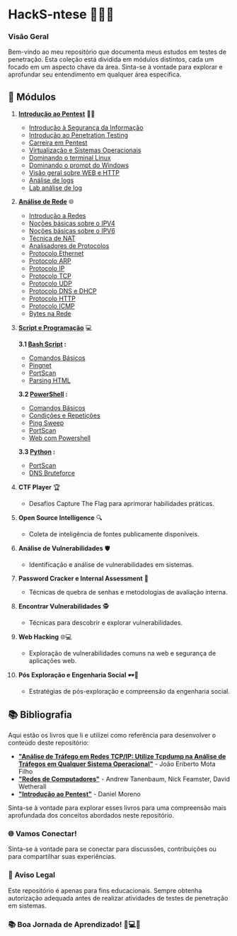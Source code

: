 # HackS-ntese 🕵️‍♂️💼

### Visão Geral

Bem-vindo ao meu repositório que documenta meus estudos em testes de penetração. Esta coleção está dividida em módulos distintos, cada um focado em um aspecto chave da área. Sinta-se à vontade para explorar e aprofundar seu entendimento em qualquer área específica.

## 🚀 Módulos

1. **[Introdução ao Pentest](https://github.com/Dudarng/HackS-ntese/tree/main/Introdução%20ao%20Pentest)** 🕵️‍♂️
   - [Introdução à Segurança da Informação](https://github.com/Dudarng/HackS-ntese/blob/main/Introdu%C3%A7%C3%A3o%20ao%20Pentest/Introdu%C3%A7%C3%A3o%20%C3%A0%20Seguran%C3%A7a%20da%20Informa%C3%A7%C3%A3o.md)
   - [Introdução ao Penetration Testing](https://github.com/Dudarng/HackS-ntese/blob/main/Introdu%C3%A7%C3%A3o%20ao%20Pentest/Introdu%C3%A7%C3%A3o%20ao%20Penetration%20Testing.md)
   - [Carreira em Pentest](https://github.com/Dudarng/HackS-ntese/blob/main/Introdu%C3%A7%C3%A3o%20ao%20Pentest/Carreira.md)
   - [Virtualização e Sistemas Operacionais](https://github.com/Dudarng/HackS-ntese/blob/main/Introdu%C3%A7%C3%A3o%20ao%20Pentest/Virtualiza%C3%A7%C3%A3o%20e%20Sistemas%20Operacionais.md)
   - [Dominando o terminal Linux](https://github.com/Dudarng/HackS-ntese/blob/main/Introdu%C3%A7%C3%A3o%20ao%20Pentest/Dominando%20o%20terminal%20Linux.md)
   - [Dominando o prompt do Windows](https://github.com/Dudarng/HackS-ntese/blob/main/Introdu%C3%A7%C3%A3o%20ao%20Pentest/Dominando%20o%20prompt%20do%20Windows.md)
   - [Visão geral sobre WEB e HTTP](https://github.com/Dudarng/HackS-ntese/blob/main/Introdu%C3%A7%C3%A3o%20ao%20Pentest/Vis%C3%A3o%20geral%20sobre%20WEB%20e%20HTTP.md)
   - [Análise de logs](https://github.com/Dudarng/HackS-ntese/blob/main/Introdu%C3%A7%C3%A3o%20ao%20Pentest/An%C3%A1lise%20de%20logs.md)
   - [Lab análise de log](https://github.com/Dudarng/HackS-ntese/blob/main/Introdu%C3%A7%C3%A3o%20ao%20Pentest/Lab%20an%C3%A1lise%20de%20log.md)
     

2. **[Análise de Rede](https://github.com/Dudarng/HackS-ntese/tree/main/Análise%20de%20Rede)** 🌐
   - [Introdução a Redes](https://github.com/Dudarng/HackS-ntese/blob/main/An%C3%A1lise%20de%20Rede/Introdu%C3%A7%C3%A3o%20a%20Redes.md)
   - [Noções básicas sobre o IPV4](https://github.com/Dudarng/HackS-ntese/blob/main/An%C3%A1lise%20de%20Rede/No%C3%A7%C3%B5es%20b%C3%A1sicas%20sobre%20o%20IPV4.md)
   - [Noções básicas sobre o IPV6](https://github.com/Dudarng/HackS-ntese/blob/main/An%C3%A1lise%20de%20Rede/No%C3%A7%C3%B5es%20b%C3%A1sicas%20sobre%20o%20IPV6.md)
   - [Técnica de NAT](https://github.com/Dudarng/HackS-ntese/blob/main/Análise%20de%20Rede/NAT.md)
   - [Analisadores de Protocolos](https://github.com/Dudarng/HackS-ntese/blob/main/An%C3%A1lise%20de%20Rede/Analisadores%20de%20Protocolos.md)
   - [Protocolo Ethernet](https://github.com/Dudarng/HackS-ntese/blob/main/An%C3%A1lise%20de%20Rede/Protocolo%20Ethernet.md)
   - [Protocolo ARP](https://github.com/Dudarng/HackS-ntese/blob/main/An%C3%A1lise%20de%20Rede/Protocolo%20ARP.md)
   - [Protocolo IP](https://github.com/Dudarng/HackS-ntese/blob/main/An%C3%A1lise%20de%20Rede/Protocolo%20IP.md)
   - [Protocolo TCP](https://github.com/Dudarng/HackS-ntese/blob/main/An%C3%A1lise%20de%20Rede/Protocolo%20TCP.md)
   - [Protocolo UDP](https://github.com/Dudarng/HackS-ntese/blob/main/An%C3%A1lise%20de%20Rede/Protocolo%20UDP.md)
   - [Protocolo DNS e DHCP](https://github.com/Dudarng/HackS-ntese/blob/main/An%C3%A1lise%20de%20Rede/Protocolo%20DNS.md)
   - [Protocolo HTTP](https://github.com/Dudarng/HackS-ntese/blob/main/An%C3%A1lise%20de%20Rede/Protocolo%20HTTP.md)
   - [Protocolo ICMP](https://github.com/Dudarng/HackS-ntese/blob/main/An%C3%A1lise%20de%20Rede/Protocolo%20ICMP.md)
   - [Bytes na Rede](https://github.com/Dudarng/HackS-ntese/blob/main/An%C3%A1lise%20de%20Rede/Bytes%20na%20Rede.md)

3. **[Script e Programação](https://github.com/Dudarng/HackS-ntese/tree/main/Script%20e%20Programação)** 💻


   **3.1 [Bash Script](https://github.com/Dudarng/HackS-ntese/tree/main/Script%20e%20Programa%C3%A7%C3%A3o/Bash%20Scripting) :**
      - [Comandos Básicos](https://github.com/Dudarng/HackS-ntese/blob/main/Script%20e%20Programa%C3%A7%C3%A3o/Bash%20Scripting/Comandos%20B%C3%A1sicos.md)
      - [Pingnet](https://github.com/Dudarng/HackS-ntese/blob/main/Script%20e%20Programa%C3%A7%C3%A3o/Bash%20Scripting/Pingnet%20Simples.sh)
      - [PortScan](https://github.com/Dudarng/HackS-ntese/blob/main/Script%20e%20Programa%C3%A7%C3%A3o/Bash%20Scripting/Portscan%20Simples.sh)
      - [Parsing HTML](https://github.com/Dudarng/HackS-ntese/blob/main/Script%20e%20Programa%C3%A7%C3%A3o/Bash%20Scripting/ParsingHTML.sh)
   
   **3.2 [PowerShell](https://github.com/Dudarng/HackS-ntese/tree/main/Script%20e%20Programa%C3%A7%C3%A3o/PowerShell) :**
      - [Comandos Básicos](https://github.com/Dudarng/HackS-ntese/blob/main/Script%20e%20Programa%C3%A7%C3%A3o/PowerShell/Comandos%20B%C3%A1sicos.md)
      - [Condições e Repetições](https://github.com/Dudarng/HackS-ntese/blob/main/Script%20e%20Programa%C3%A7%C3%A3o/PowerShell/Condi%C3%A7%C3%B5es%20e%20Repeti%C3%A7%C3%B5es.md)
      - [Ping Sweep](https://github.com/Dudarng/HackS-ntese/blob/main/Script%20e%20Programa%C3%A7%C3%A3o/PowerShell/Ping%20Sweep.ps1)
      - [PortScan](https://github.com/Dudarng/HackS-ntese/blob/main/Script%20e%20Programa%C3%A7%C3%A3o/PowerShell/Portscan.ps1)
      - [Web com Powershell](https://github.com/Dudarng/HackS-ntese/blob/main/Script%20e%20Programa%C3%A7%C3%A3o/PowerShell/Web%20com%20Powershell.md)
   
   **3.3 [Python](https://github.com/Dudarng/HackS-ntese/tree/main/Script%20e%20Programa%C3%A7%C3%A3o/Python) :**
      - [PortScan](https://github.com/Dudarng/HackS-ntese/blob/main/Script%20e%20Programa%C3%A7%C3%A3o/Python/PortScan.py)
      - [DNS Bruteforce](https://github.com/Dudarng/HackS-ntese/blob/main/Script%20e%20Programa%C3%A7%C3%A3o/Python/DNS%20Bruteforce.py)
      

4. **CTF Player** 🏆
   - Desafios Capture The Flag para aprimorar habilidades práticas.

5. **Open Source Intelligence** 🔍
   - Coleta de inteligência de fontes publicamente disponíveis.

6. **Análise de Vulnerabilidades** 🛡️
   - Identificação e análise de vulnerabilidades em sistemas.

7. **Password Cracker e Internal Assessment** 🔐
   - Técnicas de quebra de senhas e metodologias de avaliação interna.

8. **Encontrar Vulnerabilidades** 🕵️
   - Técnicas para descobrir e explorar vulnerabilidades.

9. **Web Hacking** 🌐💻
   - Exploração de vulnerabilidades comuns na web e segurança de aplicações web.

10. **Pós Exploração e Engenharia Social** 🕶️🤖
    - Estratégias de pós-exploração e compreensão da engenharia social.
      
## 📚 Bibliografia

Aqui estão os livros que li e utilizei como referência para desenvolver o conteúdo deste repositório:

- **["Análise de Tráfego em Redes TCP/IP: Utilize Tcpdump na Análise de Tráfegos em Qualquer Sistema Operacional"](https://www.amazon.com.br/An%C3%A1lise-Tr%C3%A1fego-Redes-TCP-IP/dp/8575223755)** -  João Eriberto Mota Filho
- **["Redes de Computadores"](https://www.amazon.com.br/Redes-Computadores-Andrew-Tanenbaum/dp/8582605609/ref=sr_1_1?__mk_pt_BR=%C3%85M%C3%85%C5%BD%C3%95%C3%91&crid=3OYCSCCMMZUGU&dib=eyJ2IjoiMSJ9.pZR7mPz2ZKgalHXCB7cSzprsmoGf6yaxcFRhNCrn6UwTLQCxYLyw60vi3GA8TujiEcHJwEnfO9OvZwdMt7EQdLITPKqi4z6ZCfEwAYGd-FhMWaujtFcjCIVUIYPlW89RGT5N2NMXS-txRpMCJRe2n2tH0rZ0Fq0yAnl_oEIyJUnhfBGjmtC-vQaPfKp5HQSS-fUu8k5kB1VHdIAj37PFrejqU4VgVfSH83tA_qf-nU0.x9BwV8HVHxbRq1tY7z-EiLPA4rh_6AvBFfhRx3oR870&dib_tag=se&keywords=redes+de+computadores&qid=1712751031&s=books&sprefix=redes+de+computadores+%2Cstripbooks%2C167&sr=1-1&ufe=app_do%3Aamzn1.fos.6a09f7ec-d911-4889-ad70-de8dd83c8a74)** -  Andrew Tanenbaum, Nick Feamster, David Wetherall
- **["Introdução ao Pentest"](https://www.amazon.com.br/Introdu%C3%A7%C3%A3o-ao-Pentest-Daniel-Moreno/dp/8575228072/ref=sr_1_1?__mk_pt_BR=%C3%85M%C3%85%C5%BD%C3%95%C3%91&crid=1VSU9L0P05DJ7&dib=eyJ2IjoiMSJ9.VpdITlDXr4JGalzCGUL2_8jj0YX3NFUYFozHZy5cLYLDpjO5NJFPBanX17-eTQDXJkVIzF6_bGZa1OJHOAiXhOTSbrDBhoJTq8AiQQG7w3VQL1-5kmyQJHdMVgJUKAgs9gnvXCYoPjQiqzg9jKWqs9s8PtcFxjPuxG1mOnbfmFAR2eOj4knSBkGjLIwmA30vGgSWK4nYcYO8oI7JUpptXxyUp0gKzjojTjowjo1Ih2M.jevN6yxxl8j9ZqFUYa848i1OI_IjtIXNjnx2Fbrr-l4&dib_tag=se&keywords=introdu%C3%A7%C3%A3o+a+pentest&qid=1712751158&s=books&sprefix=introdu%C3%A7%C3%A3o+a+pentest%2Cstripbooks%2C187&sr=1-1)** - Daniel Moreno


Sinta-se à vontade para explorar esses livros para uma compreensão mais aprofundada dos conceitos abordados neste repositório.

### 🌐 Vamos Conectar!

Sinta-se à vontade para se conectar para discussões, contribuições ou para compartilhar suas experiências.

### 🚨 Aviso Legal

Este repositório é apenas para fins educacionais. Sempre obtenha autorização adequada antes de realizar atividades de testes de penetração em sistemas.

### 📚 Boa Jornada de Aprendizado! 🚀💻💡
